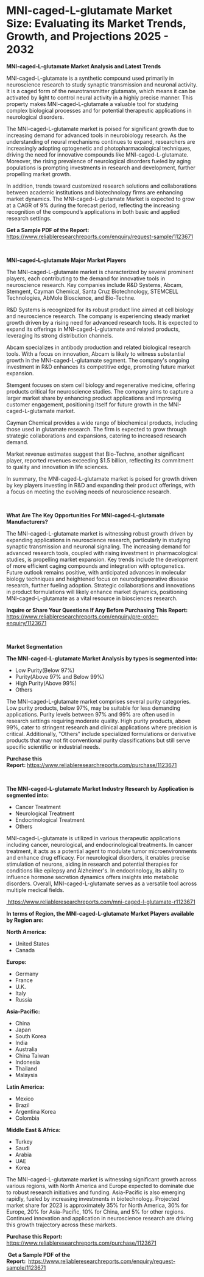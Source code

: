 <p><h1>MNI-caged-L-glutamate Market Size: Evaluating its Market Trends, Growth, and Projections 2025 - 2032</h1></p><p><strong>MNI-caged-L-glutamate Market Analysis and Latest Trends</strong></p>
<p><p>MNI-caged-L-glutamate is a synthetic compound used primarily in neuroscience research to study synaptic transmission and neuronal activity. It is a caged form of the neurotransmitter glutamate, which means it can be activated by light to control neural activity in a highly precise manner. This property makes MNI-caged-L-glutamate a valuable tool for studying complex biological processes and for potential therapeutic applications in neurological disorders.</p><p>The MNI-caged-L-glutamate market is poised for significant growth due to increasing demand for advanced tools in neurobiology research. As the understanding of neural mechanisms continues to expand, researchers are increasingly adopting optogenetic and photopharmacological techniques, driving the need for innovative compounds like MNI-caged-L-glutamate. Moreover, the rising prevalence of neurological disorders fueled by aging populations is prompting investments in research and development, further propelling market growth.</p><p>In addition, trends toward customized research solutions and collaborations between academic institutions and biotechnology firms are enhancing market dynamics. The MNI-caged-L-glutamate Market is expected to grow at a CAGR of 9% during the forecast period, reflecting the increasing recognition of the compound’s applications in both basic and applied research settings.</p></p>
<p><strong>Get a Sample PDF of the Report:&nbsp;</strong> <a href="https://www.reliableresearchreports.com/enquiry/request-sample/1123671?utm_campaign=3133&utm_medium=2&utm_source=Github&utm_content=ia&utm_term=13042025&utm_id=mni-caged-l-glutamate">https://www.reliableresearchreports.com/enquiry/request-sample/1123671</a></p>
<p>&nbsp;</p>
<p><strong>MNI-caged-L-glutamate Major Market Players</strong></p>
<p><p>The MNI-caged-L-glutamate market is characterized by several prominent players, each contributing to the demand for innovative tools in neuroscience research. Key companies include R&D Systems, Abcam, Stemgent, Cayman Chemical, Santa Cruz Biotechnology, STEMCELL Technologies, AbMole Bioscience, and Bio-Techne. </p><p>R&D Systems is recognized for its robust product line aimed at cell biology and neuroscience research. The company is experiencing steady market growth driven by a rising need for advanced research tools. It is expected to expand its offerings in MNI-caged-L-glutamate and related products, leveraging its strong distribution channels.</p><p>Abcam specializes in antibody production and related biological research tools. With a focus on innovation, Abcam is likely to witness substantial growth in the MNI-caged-L-glutamate segment. The company's ongoing investment in R&D enhances its competitive edge, promoting future market expansion.</p><p>Stemgent focuses on stem cell biology and regenerative medicine, offering products critical for neuroscience studies. The company aims to capture a larger market share by enhancing product applications and improving customer engagement, positioning itself for future growth in the MNI-caged-L-glutamate market.</p><p>Cayman Chemical provides a wide range of biochemical products, including those used in glutamate research. The firm is expected to grow through strategic collaborations and expansions, catering to increased research demand.</p><p>Market revenue estimates suggest that Bio-Techne, another significant player, reported revenues exceeding $1.5 billion, reflecting its commitment to quality and innovation in life sciences.</p><p>In summary, the MNI-caged-L-glutamate market is poised for growth driven by key players investing in R&D and expanding their product offerings, with a focus on meeting the evolving needs of neuroscience research.</p></p>
<p>&nbsp;</p>
<p><strong>What Are The Key Opportunities For MNI-caged-L-glutamate Manufacturers?</strong></p>
<p><p>The MNI-caged-L-glutamate market is witnessing robust growth driven by expanding applications in neuroscience research, particularly in studying synaptic transmission and neuronal signaling. The increasing demand for advanced research tools, coupled with rising investment in pharmacological studies, is propelling market expansion. Key trends include the development of more efficient caging compounds and integration with optogenetics. Future outlook remains positive, with anticipated advances in molecular biology techniques and heightened focus on neurodegenerative disease research, further fueling adoption. Strategic collaborations and innovations in product formulations will likely enhance market dynamics, positioning MNI-caged-L-glutamate as a vital resource in biosciences research.</p></p>
<p><strong>Inquire or Share Your Questions If Any Before Purchasing This Report:</strong> <a href="https://www.reliableresearchreports.com/enquiry/pre-order-enquiry/1123671?utm_campaign=3133&utm_medium=2&utm_source=Github&utm_content=ia&utm_term=13042025&utm_id=mni-caged-l-glutamate">https://www.reliableresearchreports.com/enquiry/pre-order-enquiry/1123671</a></p>
<p>&nbsp;</p>
<p><strong>Market Segmentation</strong></p>
<p><strong>The MNI-caged-L-glutamate Market Analysis by types is segmented into:</strong></p>
<p><ul><li>Low Purity(Below 97%)</li><li>Purity(Above 97% and Below 99%)</li><li>High Purity(Above 99%)</li><li>Others</li></ul></p>
<p><p>The MNI-caged-L-glutamate market comprises several purity categories. Low purity products, below 97%, may be suitable for less demanding applications. Purity levels between 97% and 99% are often used in research settings requiring moderate quality. High purity products, above 99%, cater to stringent research and clinical applications where precision is critical. Additionally, "Others" include specialized formulations or derivative products that may not fit conventional purity classifications but still serve specific scientific or industrial needs.</p></p>
<p><strong>Purchase this Report:&nbsp;</strong><a href="https://www.reliableresearchreports.com/purchase/1123671?utm_campaign=3133&utm_medium=2&utm_source=Github&utm_content=ia&utm_term=13042025&utm_id=mni-caged-l-glutamate">https://www.reliableresearchreports.com/purchase/1123671</a></p>
<p>&nbsp;</p>
<p><strong>The MNI-caged-L-glutamate Market Industry Research by Application is segmented into:</strong></p>
<p><ul><li>Cancer Treatment</li><li>Neurological Treatment</li><li>Endocrinological Treatment</li><li>Others</li></ul></p>
<p><p>MNI-caged-L-glutamate is utilized in various therapeutic applications including cancer, neurological, and endocrinological treatments. In cancer treatment, it acts as a potential agent to modulate tumor microenvironments and enhance drug efficacy. For neurological disorders, it enables precise stimulation of neurons, aiding in research and potential therapies for conditions like epilepsy and Alzheimer's. In endocrinology, its ability to influence hormone secretion dynamics offers insights into metabolic disorders. Overall, MNI-caged-L-glutamate serves as a versatile tool across multiple medical fields.</p></p>
<p><a href="https://www.reliableresearchreports.com/mni-caged-l-glutamate-r1123671?utm_campaign=3133&utm_medium=2&utm_source=Github&utm_content=ia&utm_term=13042025&utm_id=mni-caged-l-glutamate">&nbsp;https://www.reliableresearchreports.com/mni-caged-l-glutamate-r1123671</a></p>
<p><strong>In terms of Region, the MNI-caged-L-glutamate Market Players available by Region are:</strong></p>
<p>
    <p> <strong> North America: </strong>
        <ul>
            <li>United States</li>
            <li>Canada</li>
        </ul>
        </p> 
    <p> <strong> Europe: </strong>
        <ul>
            <li>Germany</li>
            <li>France</li>
            <li>U.K.</li>
            <li>Italy</li>
            <li>Russia</li>
        </ul>
        </p> 
    <p> <strong> Asia-Pacific: </strong>
        <ul>
            <li>China</li>
            <li>Japan</li>
            <li>South Korea</li>
            <li>India</li>
            <li>Australia</li>
            <li>China Taiwan</li>
            <li>Indonesia</li>
            <li>Thailand</li>
            <li>Malaysia</li>
        </ul>
        </p> 
    <p> <strong> Latin America: </strong>
        <ul>
            <li>Mexico</li>
            <li>Brazil</li>
            <li>Argentina Korea</li>
            <li>Colombia</li>
        </ul>
        </p> 
    <p> <strong> Middle East & Africa: </strong>
        <ul>
            <li>Turkey</li>
            <li>Saudi</li>
            <li>Arabia</li>
            <li>UAE</li>
            <li>Korea</li>
        </ul>
    </p>
    </p>
<p><p>The MNI-caged-L-glutamate market is witnessing significant growth across various regions, with North America and Europe expected to dominate due to robust research initiatives and funding. Asia-Pacific is also emerging rapidly, fueled by increasing investments in biotechnology. Projected market share for 2023 is approximately 35% for North America, 30% for Europe, 20% for Asia-Pacific, 10% for China, and 5% for other regions. Continued innovation and application in neuroscience research are driving this growth trajectory across these markets.</p></p>
<p><strong>Purchase this Report: </strong><a href="https://www.reliableresearchreports.com/purchase/1123671?utm_campaign=3133&utm_medium=2&utm_source=Github&utm_content=ia&utm_term=13042025&utm_id=mni-caged-l-glutamate">https://www.reliableresearchreports.com/purchase/1123671</a></p>
<p>&nbsp;<strong>Get a Sample PDF of the Report:&nbsp;&nbsp;</strong><a href="https://www.reliableresearchreports.com/enquiry/request-sample/1123671?utm_campaign=3133&utm_medium=2&utm_source=Github&utm_content=ia&utm_term=13042025&utm_id=mni-caged-l-glutamate">https://www.reliableresearchreports.com/enquiry/request-sample/1123671</a></p>
<p><strong></strong></p>
<p><p></p><p></p><p></p></p>